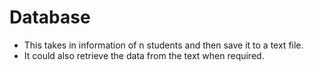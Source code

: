 # Database

* This takes in information of n students and then save it to a text file.
* It could also retrieve the data from the text when required.
